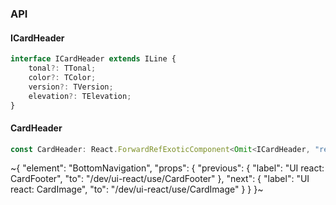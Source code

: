 

### API

#### ICardHeader

```ts
interface ICardHeader extends ILine {
    tonal?: TTonal;
    color?: TColor;
    version?: TVersion;
    elevation?: TElevation;
}
```

#### CardHeader

```ts
const CardHeader: React.ForwardRefExoticComponent<Omit<ICardHeader, "ref"> & React.RefAttributes<unknown>>;
```


~{
  "element": "BottomNavigation",
  "props": {
    "previous": {
      "label": "UI react: CardFooter",
      "to": "/dev/ui-react/use/CardFooter"
    },
    "next": {
      "label": "UI react: CardImage",
      "to": "/dev/ui-react/use/CardImage"
    }
  }
}~
